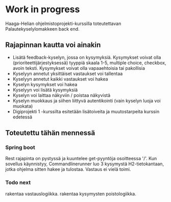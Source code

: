 # Work in progress

Haaga-Helian ohjelmistoprojekti-kurssilla toteutettavan Palautekyselylomakkeen back end. 

## Rajapinnan kautta voi ainakin
* Lisätä feedback-kyselyn, jossa on kysymyksiä. Kysymykset voivat olla (prioriteettijärjestyksessä) tyyppiä skaala 1-5, multiple choice, checkbox, avoin teksti. Kysymykset voivat olla vapaaehtoisia tai pakollisia
* Kyselyyn annetut yksittäiset vastaukset voi tallentaa
* Kyselyyn annetut kaikki vastaukset voi hakea
* Kyselyn kysymykset voi hakea
* Kyselyyn voi lisätä kysymyksiä
* Kyselyn voi laittaa näkyviin / poistaa näkyvistä
* Kyselyn muokkaus ja siihen liittyvä autentikointi (vain kyselyn luoja voi muokata)
* Digiprojekti 1 -kurssilta esitetään lisätoiveita ja muutostarpeita kurssin edetessä

## Toteutettu tähän mennessä

### Spring boot

Rest rajapinta on pystyssä ja kuuntelee get-pyyntöja osoitteessa '/'. Kun sovellus käynnistyy, Commandlinerunner luo 3 kysymystä H2-tietokantaan, jotka ohjelma sitten hakee ja tulostaa. Vastaus ei vielä toimi. 

### Todo next

rakentaa vastauslogiikka. rakentaa kysymysten poistologiikka.  
